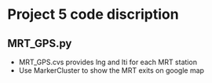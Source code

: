# Project 5 code discription
## MRT_GPS.py
* MRT_GPS.cvs provides lng and lti for each MRT station
* Use MarkerCluster to show the MRT exits on google map
